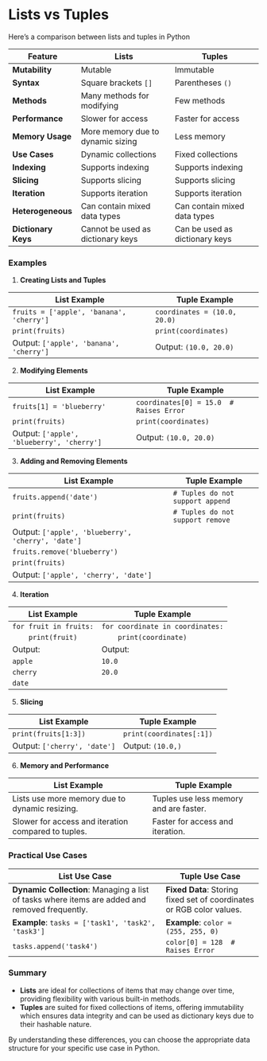  # Lists vs Tuples
 
 Here’s a comparison between lists and tuples in Python 

| Feature                | Lists                              | Tuples                               |
|------------------------|------------------------------------|--------------------------------------|
| **Mutability**         | Mutable                            | Immutable                            |
| **Syntax**             | Square brackets `[]`               | Parentheses `()`                     |
| **Methods**            | Many methods for modifying         | Few methods                          |
| **Performance**        | Slower for access                  | Faster for access                    |
| **Memory Usage**       | More memory due to dynamic sizing  | Less memory                          |
| **Use Cases**          | Dynamic collections                | Fixed collections                    |
| **Indexing**           | Supports indexing                  | Supports indexing                    |
| **Slicing**            | Supports slicing                   | Supports slicing                     |
| **Iteration**          | Supports iteration                 | Supports iteration                   |
| **Heterogeneous**      | Can contain mixed data types       | Can contain mixed data types         |
| **Dictionary Keys**    | Cannot be used as dictionary keys  | Can be used as dictionary keys       |

### Examples

1. **Creating Lists and Tuples**

| List Example                            | Tuple Example                         |
|-----------------------------------------|---------------------------------------|
| `fruits = ['apple', 'banana', 'cherry']` | `coordinates = (10.0, 20.0)`           |
| `print(fruits)`                          | `print(coordinates)`                   |
| Output: `['apple', 'banana', 'cherry']`  | Output: `(10.0, 20.0)`                 |

2. **Modifying Elements**

| List Example                                            | Tuple Example                         |
|---------------------------------------------------------|---------------------------------------|
| `fruits[1] = 'blueberry'`                               | `coordinates[0] = 15.0  # Raises Error`|
| `print(fruits)`                                         | `print(coordinates)`                  |
| Output: `['apple', 'blueberry', 'cherry']`              | Output: `(10.0, 20.0)`                |

3. **Adding and Removing Elements**

| List Example                                            | Tuple Example                         |
|---------------------------------------------------------|---------------------------------------|
| `fruits.append('date')`                                 | `# Tuples do not support append`      |
| `print(fruits)`                                         | `# Tuples do not support remove`      |
| Output: `['apple', 'blueberry', 'cherry', 'date']`      |                                       |
| `fruits.remove('blueberry')`                            |                                       |
| `print(fruits)`                                         |                                       |
| Output: `['apple', 'cherry', 'date']`                   |                                       |

4. **Iteration**

| List Example                            | Tuple Example                         |
|-----------------------------------------|---------------------------------------|
| `for fruit in fruits:`                  | `for coordinate in coordinates:`       |
| `    print(fruit)`                      | `    print(coordinate)`                |
| Output:                                 | Output:                                |
| `apple`                                 | `10.0`                                 |
| `cherry`                                | `20.0`                                 |
| `date`                                  |                                       |

5. **Slicing**

| List Example                            | Tuple Example                         |
|-----------------------------------------|---------------------------------------|
| `print(fruits[1:3])`                    | `print(coordinates[:1])`               |
| Output: `['cherry', 'date']`            | Output: `(10.0,)`                      |

6. **Memory and Performance**

| List Example                                            | Tuple Example                         |
|---------------------------------------------------------|---------------------------------------|
| Lists use more memory due to dynamic resizing.          | Tuples use less memory and are faster.|
| Slower for access and iteration compared to tuples.     | Faster for access and iteration.      |

### Practical Use Cases

| List Use Case                            | Tuple Use Case                         |
|------------------------------------------|----------------------------------------|
| **Dynamic Collection**: Managing a list of tasks where items are added and removed frequently. | **Fixed Data**: Storing fixed set of coordinates or RGB color values. |
| **Example**: `tasks = ['task1', 'task2', 'task3']` | **Example**: `color = (255, 255, 0)`  |
| `tasks.append('task4')`                  | `color[0] = 128  # Raises Error`       |

### Summary
- **Lists** are ideal for collections of items that may change over time, providing flexibility with various built-in methods.
- **Tuples** are suited for fixed collections of items, offering immutability which ensures data integrity and can be used as dictionary keys due to their hashable nature.

By understanding these differences, you can choose the appropriate data structure for your specific use case in Python.
